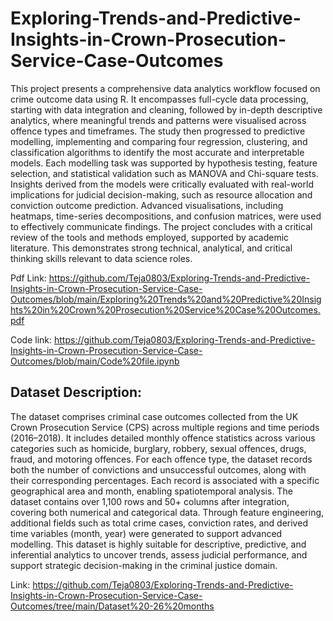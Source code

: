 # Exploring-Trends-and-Predictive-Insights-in-Crown-Prosecution-Service-Case-Outcomes
This project presents a comprehensive data analytics workflow focused on crime outcome data using R. It encompasses full-cycle data processing, starting with data integration and cleaning, followed by in-depth descriptive analytics, where meaningful trends and patterns were visualised across offence types and timeframes. The study then progressed to predictive modelling, implementing and comparing four regression, clustering, and classification algorithms to identify the most accurate and interpretable models. Each modelling task was supported by hypothesis testing, feature selection, and statistical validation such as MANOVA and Chi-square tests. Insights derived from the models were critically evaluated with real-world implications for judicial decision-making, such as resource allocation and conviction outcome prediction. Advanced visualisations, including heatmaps, time-series decompositions, and confusion matrices, were used to effectively communicate findings. The project concludes with a critical review of the tools and methods employed, supported by academic literature. This demonstrates strong technical, analytical, and critical thinking skills relevant to data science roles.

Pdf Link: https://github.com/Teja0803/Exploring-Trends-and-Predictive-Insights-in-Crown-Prosecution-Service-Case-Outcomes/blob/main/Exploring%20Trends%20and%20Predictive%20Insights%20in%20Crown%20Prosecution%20Service%20Case%20Outcomes.pdf 

Code link: https://github.com/Teja0803/Exploring-Trends-and-Predictive-Insights-in-Crown-Prosecution-Service-Case-Outcomes/blob/main/Code%20file.ipynb

## Dataset Description:
The dataset comprises criminal case outcomes collected from the UK Crown Prosecution Service (CPS) across multiple regions and time periods (2016–2018). It includes detailed monthly offence statistics across various categories such as homicide, burglary, robbery, sexual offences, drugs, fraud, and motoring offences. For each offence type, the dataset records both the number of convictions and unsuccessful outcomes, along with their corresponding percentages.
Each record is associated with a specific geographical area and month, enabling spatiotemporal analysis. The dataset contains over 1,100 rows and 50+ columns after integration, covering both numerical and categorical data. Through feature engineering, additional fields such as total crime cases, conviction rates, and derived time variables (month, year) were generated to support advanced modelling.
This dataset is highly suitable for descriptive, predictive, and inferential analytics to uncover trends, assess judicial performance, and support strategic decision-making in the criminal justice domain.

Link: https://github.com/Teja0803/Exploring-Trends-and-Predictive-Insights-in-Crown-Prosecution-Service-Case-Outcomes/tree/main/Dataset%20-26%20months 
